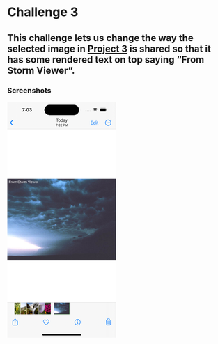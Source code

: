 # Challenge 3

## This challenge lets us change the way the selected image in [Project 3](https://github.com/deathlezz/100-Days-of-Swift/tree/main/Projects/03-Project3) is shared so that it has some rendered text on top saying “From Storm Viewer”.

### Screenshots

<img src="https://github.com/deathlezz/100-Days-of-Swift/blob/main/Projects/35-Project27/Challenge3/Screenshots/Screenshot1.png" width=250>
